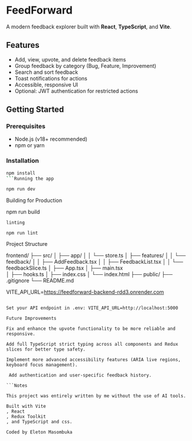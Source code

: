 # FeedForward

A modern feedback explorer built with **React**, **TypeScript**, and **Vite**.

## Features

- Add, view, upvote, and delete feedback items
- Group feedback by category (Bug, Feature, Improvement)
- Search and sort feedback
- Toast notifications for actions
- Accessible, responsive UI
- Optional: JWT authentication for restricted actions

## Getting Started

### Prerequisites

- Node.js (v18+ recommended)
- npm or yarn

### Installation

```bash
npm install
```Running the app

npm run dev

```
Building for Production

npm run build

```
linting

npm run lint

```
Project Structure


frontend/
  ├── src/
  │   ├── app/
  │   │   └── store.ts
  │   ├── features/
  │   │   └── feedback/
  │   │       ├── AddFeedback.tsx
  │   │       ├── FeedbackList.tsx
  │   │       └── feedbackSlice.ts
  │   ├── App.tsx
  │   ├── main.tsx       
  │   ├── hooks.ts
  │   ├── index.css
  │   └── index.html
  ├── public/
  ├── .gitignore
  └── README.md


VITE_API_URL=https://feedforward-backend-rdd3.onrender.com

```Environment Variables

Set your API endpoint in .env: VITE_API_URL=http://localhost:5000

Future Improvements

Fix and enhance the upvote functionality to be more reliable and responsive.

Add full TypeScript strict typing across all components and Redux slices for better type safety.

Implement more advanced accessibility features (ARIA live regions, keyboard focus management).

 Add authentication and user-specific feedback history.

```Notes

This project was entirely written by me without the use of AI tools.

Built with Vite
, React
, Redux Toolkit
, and TypeScript and css.

Coded by Eleton Masombuka